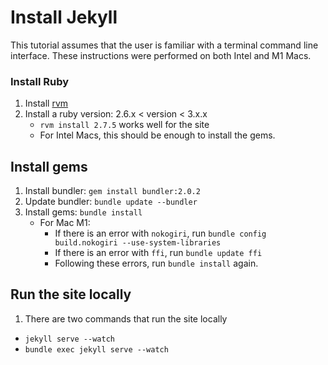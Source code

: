 # Install Jekyll

This tutorial assumes that the user is
familiar with a terminal command line interface.
These instructions were performed on both 
Intel and M1 Macs.

### Install Ruby
1. Install [rvm](https://rvm.io/rvm/install)
2. Install a ruby version: 2.6.x < version < 3.x.x
    - `rvm install 2.7.5` works well for the site
    - For Intel Macs, this should be enough to install the gems.

## Install gems
1. Install bundler: `gem install bundler:2.0.2`
2. Update bundler: `bundle update --bundler`
3. Install gems: `bundle install`
     - For Mac M1:
         - If there is an error with `nokogiri`, run 
           `bundle config build.nokogiri --use-system-libraries`
         - If there is an error with `ffi`, run `bundle update ffi`
         - Following these errors, run `bundle install` again.

## Run the site locally
1. There are two commands that run the site locally
  - `jekyll serve --watch`
  - `bundle exec jekyll serve --watch`
    
    